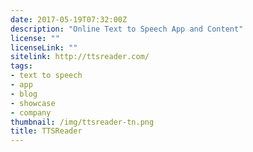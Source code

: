 ```yaml
---
date: 2017-05-19T07:32:00Z
description: "Online Text to Speech App and Content"
license: ""
licenseLink: ""
sitelink: http://ttsreader.com/
tags:
- text to speech
- app
- blog
- showcase
- company
thumbnail: /img/ttsreader-tn.png
title: TTSReader
---
```

